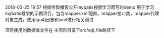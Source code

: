 2018-03-25 19:57
根据传智播客公开mybatis视频学习而写的demo
用于学习mybatis框架的示例项目，包含mapper.xml配置，mapper接口类，mapper代理
对象生成，使用lgo4j日志和junit进行相关测试


项目使用的数据库文件在 主项目目录下src/sql_file路径下
